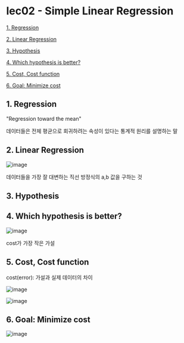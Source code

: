 # lec02 - Simple Linear Regression

[1. Regression](#1-regression)

[2. Linear Regression](#2-linear-regression)

[3. Hypothesis](#3-hypothesis)

[4. Which hypothesis is better?](#4-which-hypothesis-is-better)

[5. Cost, Cost function](#5-cost-cost-function)

[6. Goal: Minimize cost](#6-goal-minimize-cost)

## 1. Regression

"Regression toward the mean"

데이터들은 전체 평균으로 회귀하려는 속성이 있다는 통계적 원리를 설명하는 말

## 2. Linear Regression

![image](https://user-images.githubusercontent.com/55024771/103658693-e46a2f00-4fae-11eb-9caa-fd409a6c8d78.png)

데이터들을 가장 잘 대변하는 직선 방정식의 a,b 값을 구하는 것

## 3. Hypothesis

## 4. Which hypothesis is better?

![image](https://user-images.githubusercontent.com/55024771/103659517-d668de00-4faf-11eb-986b-5760cd3b7a07.png)

cost가 가장 작은 가설

## 5. Cost, Cost function

cost(error): 가설과 실제 데이터의 차이

![image](https://user-images.githubusercontent.com/55024771/103659779-29429580-4fb0-11eb-9afa-8b6e0f8d8835.png)

![image](https://user-images.githubusercontent.com/55024771/103660182-a837ce00-4fb0-11eb-9e55-adbf5f847846.png)


## 6. Goal: Minimize cost

![image](https://user-images.githubusercontent.com/55024771/103659292-943f9c80-4faf-11eb-82bb-2e35246bc2c6.png)
